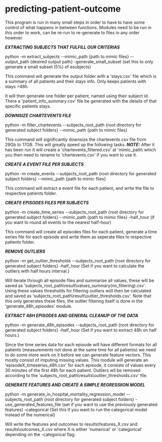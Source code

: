 # predicting-patient-outcome


This program is run in many small steps in order to have to have some control of what happens in between functions.
Modules need to be run in this order to work, can be re-run to re-generate to files in any order however. 

*****EXTRACTING SUBJECTS THAT FULFILL OUR CRITERIAS*****

python -m extract_subjects --mimic_path {path to mimic files} --output_path {desired output path} -generate_small_subset (set this to only generate a small subset (5%) of esubjects)

This command will generate the output folder with a 'stays.csv' file which is a summary of all patients and their stays info.
Only keeps patients with stays >48h. 

It will then generate one folder per patient, named using their subject id. There a 'patient_info_summary.csv' file be
generated with the details of that specific patients stays.


*****DOWNSIZE CHARTEVENTS FILE*****

python -m filter_chartevents --subjects_root_path {root directory for generated subject folders} --mimic_path {path to mimic files}

This command will significantly downsize the chartevents.csv file from 29Gb to 17GB. This will greatly speed up the following tasks.
***NOTE:*** After it has been run it will create a 'chartevents_filtered.csv' at 'mimic_path\ which you then need to rename to 'chartevents.csv' if you want to use it. 


*****CREATE A EVENT FILE PER SUBJECTS*****

python -m create_events --subjects_root_path {root directory for generated subject folders} --mimic_path {path to mimic files}

This command will extract a event file for each patient, and write the file to respective patients folder.


*****CREATE EPISODES FILES PER SUBJECTS*****

python -m create_time_series --subjects_root_path {root directory for generated subject folders} --mimic_path {path to mimic files} -half_hour (if you want to round all events to the nearest half-hour)

This command will create all episodes files for each patient, generate a time series file for each episode and write them as seperate
files to respective patients folder.

*****REMOVE OUTLIERS*****

python -m get_outlier_thresholds --subjects_root_path {root directory for generated subject folders} -half_hour (Set if you want to calculate the outliers with half hours interval.)

Will iterate through all episode files and summarise all values, these will be saved as 'subjects_root_path\result\values_summary(no_filtering).csv'.
Using these values thresholds for filtering outliers wiill then be calculated and saved as 'subjects_root_path\result\outlier_thresholds.csv'.
Note that this only generates these files, the outlier filtering itself is done in the 'generate_48h_episodes' module. 


*****EXTRACT 48H EPISODES AND GENERAL CLEANUP OF THE DATA*****

python -m generate_48h_episodes --subjects_root_path {root directory for generated subject folders} -half_hour (Set if you want to extract 48h on half hours.)

Since the time series data for each episode will have different formats for all patients (measurements not done at the same time
for all patients) we need to do some more work on it before we can generate feature vectors. This mostly consist of imputing
missing values. This module will generate an 'episodeX_timeseries_48h.csv' for each episode, it consists of values every 30 minutes
of the first 48h for each patient. Outliers wll be removed according to the 'subjects_root_path\results\outlier_thresholds.csv' file.


*****GENERATE FEATURES AND CREATE A SIMPLE REGRESSIION MODEL*****

python -m generate_in_hospital_mortality_regression_model --subjects_root_path {root directory for generated subject folders} -use_generated_features_file (set if you want to use the previously generated features) -categorical {Set this if you want to run the categorical model instead of the numerical}

Will write the features and outcomes to results\features_X.csv and results\outcomes_X.csv where X is either 'numerical' or 'categorical' depending on the -categorical flag. 